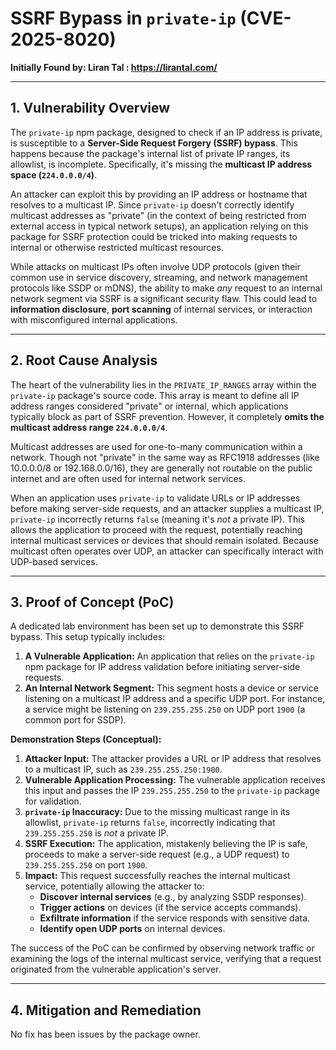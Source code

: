 # SSRF Bypass in `private-ip` (CVE-2025-8020)

**Initially Found by: Liran Tal : https://lirantal.com/**

---

## 1. Vulnerability Overview

The `private-ip` npm package, designed to check if an IP address is private, is susceptible to a **Server-Side Request Forgery (SSRF) bypass**. This happens because the package's internal list of private IP ranges, its allowlist, is incomplete. Specifically, it's missing the **multicast IP address space (`224.0.0.0/4`)**.

An attacker can exploit this by providing an IP address or hostname that resolves to a multicast IP. Since `private-ip` doesn't correctly identify multicast addresses as "private" (in the context of being restricted from external access in typical network setups), an application relying on this package for SSRF protection could be tricked into making requests to internal or otherwise restricted multicast resources.

While attacks on multicast IPs often involve UDP protocols (given their common use in service discovery, streaming, and network management protocols like SSDP or mDNS), the ability to make *any* request to an internal network segment via SSRF is a significant security flaw. This could lead to **information disclosure**, **port scanning** of internal services, or interaction with misconfigured internal applications.

---

## 2. Root Cause Analysis

The heart of the vulnerability lies in the `PRIVATE_IP_RANGES` array within the `private-ip` package's source code. This array is meant to define all IP address ranges considered "private" or internal, which applications typically block as part of SSRF prevention. However, it completely **omits the multicast address range `224.0.0.0/4`**.

Multicast addresses are used for one-to-many communication within a network. Though not "private" in the same way as RFC1918 addresses (like 10.0.0.0/8 or 192.168.0.0/16), they are generally not routable on the public internet and are often used for internal network services.

When an application uses `private-ip` to validate URLs or IP addresses before making server-side requests, and an attacker supplies a multicast IP, `private-ip` incorrectly returns `false` (meaning it's *not* a private IP). This allows the application to proceed with the request, potentially reaching internal multicast services or devices that should remain isolated. Because multicast often operates over UDP, an attacker can specifically interact with UDP-based services.

---

## 3. Proof of Concept (PoC)

A dedicated lab environment has been set up to demonstrate this SSRF bypass. This setup typically includes:

1.  **A Vulnerable Application:** An application that relies on the `private-ip` npm package for IP address validation before initiating server-side requests.
2.  **An Internal Network Segment:** This segment hosts a device or service listening on a multicast IP address and a specific UDP port. For instance, a service might be listening on `239.255.255.250` on UDP port `1900` (a common port for SSDP).

**Demonstration Steps (Conceptual):**

1.  **Attacker Input:** The attacker provides a URL or IP address that resolves to a multicast IP, such as `239.255.255.250:1900`.
2.  **Vulnerable Application Processing:** The vulnerable application receives this input and passes the IP `239.255.255.250` to the `private-ip` package for validation.
3.  **`private-ip` Inaccuracy:** Due to the missing multicast range in its allowlist, `private-ip` returns `false`, incorrectly indicating that `239.255.255.250` is *not* a private IP.
4.  **SSRF Execution:** The application, mistakenly believing the IP is safe, proceeds to make a server-side request (e.g., a UDP request) to `239.255.255.250` on port `1900`.
5.  **Impact:** This request successfully reaches the internal multicast service, potentially allowing the attacker to:
    * **Discover internal services** (e.g., by analyzing SSDP responses).
    * **Trigger actions** on devices (if the service accepts commands).
    * **Exfiltrate information** if the service responds with sensitive data.
    * **Identify open UDP ports** on internal devices.

The success of the PoC can be confirmed by observing network traffic or examining the logs of the internal multicast service, verifying that a request originated from the vulnerable application's server.

---

## 4. Mitigation and Remediation

No fix has been issues by the package owner.
